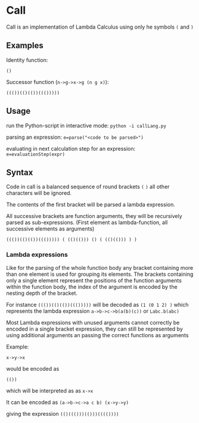 # Call
Call is an implementation of Lambda Calculus using only he symbols `(` and `)`

## Examples

Identity function:
```
()
```

Successor function (`n->g->x->g (n g x)`):
```
((())(()(())((()))))
```


## Usage

run the Python-script in interactive mode:
`python -i callLang.py`

parsing an expression:
`e=parse("<code to be parsed>")`

evaluating in next calculation step for an expression:
`e=evaluationStep(expr)`

## Syntax

Code in call is a balanced sequence of round brackets `(` `)` all other characters will be ignored.

The contents of the first bracket will be parsed a lambda expression.

All successive brackets are function arguments, they will be recursively parsed as sub-expressions.
(First element as lambda-function, all successive elements as arguments)

```
((())(()(())((())))) ( (()(())) () ( (()(())) ) )
```

### Lambda expressions

Like for the parsing of the whole function body any bracket containing more than one element is used for grouping its elements.
The brackets containing only a single element represent the positions of the function arguments within the function body,
the index of the argument is encoded by the nesting depth of the bracket.

For instance `((())(()(())((()))))` will be decoded as `(1 (0 1 2) )` which represents the lambda expression `a->b->c->b(a(b)(c))` or `Labc.b(abc)`

Most Lambda expressions with unused arguments cannot correctly be encoded in a single bracket expression,
they can still be represented by using additional arguments an passing the correct functions as arguments

Example:

```
x->y->x
```
would be encoded as
```
(())
```
which will be interpreted as as `x->x`

It can be encoded as `(a->b->c->a c b) (x->y->y)`

giving the expression `(()((()))(()))(((())))`




